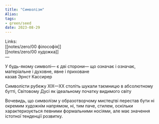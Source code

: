 ```yaml
---
title: "Символізм"
Alias: 
tags:
- green/seed
date: 2023-08-29
---
```

Links:  
[[notes/zero/00 філософія]]  
[[notes/zero/00 художка]]  
—

У будь-якому символі— є дві сторони— що означає і означає, матеріальне і духовне, явне і приховане  
казав  Эрнст Кассирер

Символісти рубежу XIX—XX століть шукали таємницю в абсолютному бутті, Світовому Дусі як ідеальному початку видимого світу

Вочевидь, що символізм у образотворчому мистецтві перестав бути ні окремим художнім напрямом, ні, тим паче, стилем, оскільки характеризується певними формальними носіями, але має значення істотної тенденції розвитку.
